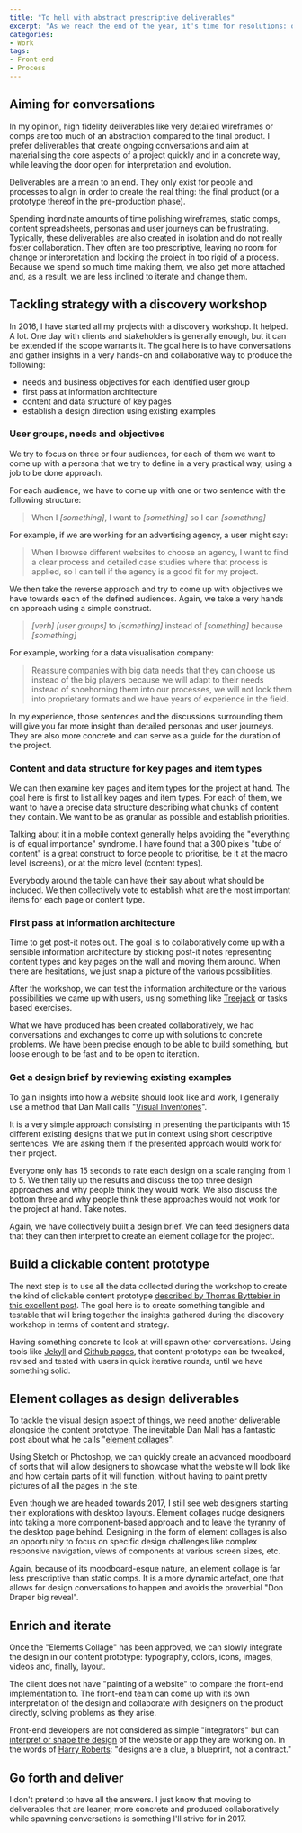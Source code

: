 ```yaml
---
title: "To hell with abstract prescriptive deliverables"
excerpt: "As we reach the end of the year, it's time for resolutions: one of mine is to ditch prescriptive and abstract deliverables created in isolation in favour of more descriptive, collaborative and concrete ones."
categories:
- Work
tags:
- Front-end
- Process
---
```


## Aiming for conversations

In my opinion, high fidelity deliverables like very detailed wireframes or comps are too much of an abstraction compared to the final product. I prefer deliverables that create ongoing conversations and aim at materialising the core aspects of a project quickly and in a concrete way, while leaving the door open for interpretation and evolution.

Deliverables are a mean to an end. They only exist for people and processes to align in order to create the real thing: the final product (or a prototype thereof in the pre-production phase).

Spending inordinate amounts of time polishing wireframes, static comps, content spreadsheets, personas and user journeys can be frustrating. Typically, these deliverables are also created in isolation and do not really foster collaboration. They often are too prescriptive, leaving no room for change or interpretation and locking the project in too rigid of a process. Because we spend so much time making them, we also get more attached and, as a result, we are less inclined to iterate and change them.

## Tackling strategy with a discovery workshop

In 2016, I have started all my projects with a discovery workshop. It helped. A lot. One day with clients and stakeholders is generally enough, but it can be extended if the scope warrants it. The goal here is to have conversations and gather insights in a very hands-on and collaborative way to produce the following:

- needs and business objectives for each identified user group
- first pass at information architecture
- content and data structure of key pages
- establish a design direction using existing examples

### User groups, needs and objectives

We try to focus on three or four audiences, for each of them we want to come up with a persona that we try to define in a very practical way, using a job to be done approach.

For each audience, we have to come up with one or two sentence with the following structure:

<blockquote>
  <p>When I <em>[something]</em>, I want to <em>[something]</em> so I can <em>[something]</em></p>
</blockquote>

For example, if we are working for an advertising agency, a user might say:

<blockquote>
  <p>When I browse different websites to choose an agency, I want to find a clear process and detailed case studies where that process is applied, so I can tell if the agency is a good fit for my project.</p>
</blockquote>

We then take the reverse approach and try to come up with objectives we have towards each of the defined audiences. Again, we take a very hands on approach using a simple construct.

<blockquote>
  <p><em>[verb]</em> <em>[user groups]</em> to <em>[something]</em> instead of <em>[something]</em> because <em>[something]</em></p>
</blockquote>

For example, working for a data visualisation company:

<blockquote>
  <p>Reassure companies with big data needs that they can choose us instead of the big players because we will adapt to their needs instead of shoehorning them into our processes, we will not lock them into proprietary formats and we have years of experience in the field.</p>
</blockquote>

In my experience, those sentences and the discussions surrounding them will give you far more insight than detailed personas and user journeys. They are also more concrete and can serve as a guide for the duration of the project.

### Content and data structure for key pages and item types

We can then examine key pages and item types for the project at hand. The goal here is first to list all key pages and item types. For each of them, we want to have a precise data structure describing what chunks of content they contain. We want to be as granular as possible and establish priorities.

Talking about it in a mobile context generally helps avoiding the "everything is of equal importance" syndrome. I have found that a 300 pixels "tube of content" is a great construct to force people to prioritise, be it at the macro level (screens), or at the micro level (content types).

Everybody around the table can have their say about what should be included. We then collectively vote to establish what are the most important items for each page or content type.

### First pass at information architecture

Time to get post-it notes out. The goal is to collaboratively come up with a sensible information architecture by sticking post-it notes representing content types and key pages on the wall and moving them around. When there are hesitations, we just snap a picture of the various possibilities.

After the workshop, we can test the information architecture or the various possibilities we came up with users, using something like [Treejack](https://www.optimalworkshop.com/treejack/) or tasks based exercises.

What we have produced has been created collaboratively, we had conversations and exchanges to come up with solutions to concrete problems. We have been precise enough to be able to build something, but loose enough to be fast and to be open to iteration.

### Get a design brief by reviewing existing examples

To gain insights into how a website should look like and work, I generally use a method that Dan Mall calls "[Visual Inventories](http://danielmall.com/articles/visual-inventory/)".

It is a very simple approach consisting in presenting the participants with 15 different existing designs that we put in context using short descriptive sentences. We are asking them if the presented approach would work for their project.

Everyone only has 15 seconds to rate each design on a scale ranging from 1 to 5. We then tally up the results and discuss the top three design approaches and why people think they would work. We also discuss the bottom three and why people think these approaches would not work for the project at hand. Take notes.

Again, we have collectively built a design brief. We can feed designers data that they can then interpret to create an element collage for the project.

## Build a clickable content prototype

The next step is to use all the data collected during the workshop to create the kind of clickable content prototype [described by Thomas Byttebier in this excellent post](http://thomasbyttebier.be/blog/the-bold-beauty-of-content-prototypes). The goal here is to create something tangible and testable that will bring together the insights gathered during the discovery workshop in terms of content and strategy.

Having something concrete to look at will spawn other conversations. Using tools like [Jekyll](http://jekyllrb.com/) and [Github pages](https://pages.github.com), that content prototype can be tweaked, revised and tested with users in quick iterative rounds, until we have something solid.

## Element collages as design deliverables

To tackle the visual design aspect of things, we need another deliverable alongside the content prototype. The inevitable Dan Mall has a fantastic post about what he calls "[element collages](http://danielmall.com/articles/rif-element-collages/)".

Using Sketch or Photoshop, we can quickly create an advanced moodboard of sorts that will allow designers to showcase what the website will look like and how certain parts of it will function, without having to paint pretty pictures of all the pages in the site.

Even though we are headed towards 2017, I still see web designers starting their explorations with desktop layouts. Element collages nudge designers into taking a more component-based approach and to leave the tyranny of the desktop page behind. Designing in the form of element collages is also an opportunity to focus on specific design challenges like complex responsive navigation, views of components at various screen sizes, etc.

Again, because of its moodboard-esque nature, an element collage is far less prescriptive than static comps. It is a more dynamic artefact, one that allows for design conversations to happen and avoids the proverbial "Don Draper big reveal".

## Enrich and iterate

Once the "Elements Collage" has been approved, we can slowly integrate the design in our content prototype: typography, colors, icons, images, videos and, finally, layout.

The client does not have "painting of a website" to compare the front-end implementation to. The front-end team can come up with its own interpretation of the design and collaborate with designers on the product directly, solving problems as they arise.

Front-end developers are not considered as simple "integrators" but can [interpret or shape the design](https://www.youtube.com/watch?v=ldx4ZFxMEeo) of the website or app they are working on. In the words of [Harry Roberts](http://csswizardry.com/): "designs are a clue, a blueprint, not a contract."

## Go forth and deliver

I don't pretend to have all the answers. I just know that moving to deliverables that are leaner, more concrete and produced collaboratively while spawning conversations is something I'll strive for in 2017.
